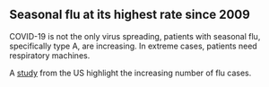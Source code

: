## Seasonal flu at its highest rate since 2009

COVID-19 is not the only virus spreading, patients with seasonal flu, specifically type A, are increasing. In extreme cases, patients need respiratory machines.

A [study](https://www.cdc.gov/flu/weekly/#PublicHealthLaboratories) from the US highlight the increasing number of flu cases.
